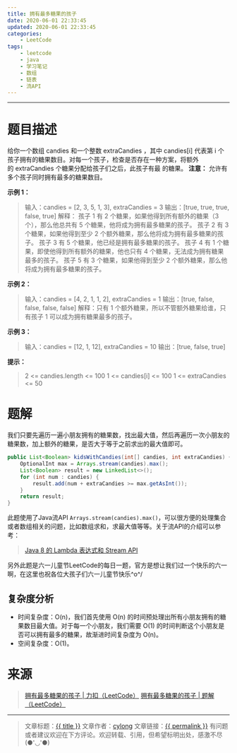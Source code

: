 ```yaml
---
title: 拥有最多糖果的孩子
date: 2020-06-01 22:33:45
updated: 2020-06-01 22:33:45
categories:
    - LeetCode
tags:
    - leetcode
    - java
    - 学习笔记
    - 数组
    - 链表
    - 流API
---
```

---

# 题目描述

给你一个数组 candies 和一个整数 extraCandies ，其中 candies[i] 代表第 i 个孩子拥有的糖果数目。对每一个孩子，检查是否存在一种方案，将额外的 extraCandies 个糖果分配给孩子们之后，此孩子有最 的糖果。
**注意：** 允许有多个孩子同时拥有最多的糖果数目。

**示例 1：**
> 输入：candies = [2, 3, 5, 1, 3], extraCandies = 3
> 输出：[true, true, true, false, true]
> 解释：
> 孩子 1 有 2 个糖果，如果他得到所有额外的糖果（3个），那么他总共有 5 个糖果，他将成为拥有最多糖果的孩子。
> 孩子 2 有 3 个糖果，如果他得到至少 2 个额外糖果，那么他将成为拥有最多糖果的孩子。
> 孩子 3 有 5 个糖果，他已经是拥有最多糖果的孩子。
> 孩子 4 有 1 个糖果，即使他得到所有额外的糖果，他也只有 4 个糖果，无法成为拥有糖果最多的孩子。
> 孩子 5 有 3 个糖果，如果他得到至少 2 个额外糖果，那么他将成为拥有最多糖果的孩子。

**示例 2：**
> 输入：candies = [4, 2, 1, 1, 2], extraCandies = 1
> 输出：[true, false, false, false, false]
> 解释：只有 1 个额外糖果，所以不管额外糖果给谁，只有孩子 1 可以成为拥有糖果最多的孩子。

**示例 3：**
> 输入：candies = [12, 1, 12], extraCandies = 10
> 输出：[true, false, true]

**提示：**
> 2 <= candies.length <= 100
> 1 <= candies[i] <= 100
> 1 <= extraCandies <= 50

<!-- more -->

# 题解

我们只要先遍历一遍小朋友拥有的糖果数，找出最大值，然后再遍历一次小朋友的糖果数，加上额外的糖果，是否大于等于之前求出的最大值即可。

```java
public List<Boolean> kidsWithCandies(int[] candies, int extraCandies) {
    OptionalInt max = Arrays.stream(candies).max();
    List<Boolean> result = new LinkedList<>();
    for (int num : candies) {
        result.add(num + extraCandies >= max.getAsInt());
    }
    return result;
}
```

此题使用了Java流API `Arrays.stream(candies).max()`，可以很方便的处理集合或者数组相关的问题，比如数组求和，求最大值等等。关于流API的介绍可以参考：
> [Java 8 的 Lambda 表达式和 Stream API][3]

另外此题是六一儿童节LeetCode的每日一题，官方是想让我们过一个快乐的六一啊，在这里也祝各位大孩子们六一儿童节快乐\^o^/

## 复杂度分析

* 时间复杂度：O(n)，我们首先使用 O(n) 的时间预处理出所有小朋友拥有的糖果数目最大值。对于每一个小朋友，我们需要 O(1) 的时间判断这个小朋友是否可以拥有最多的糖果，故渐进时间复杂度为 O(n)。
* 空间复杂度：Ο(1)。

# 来源
> [拥有最多糖果的孩子 | 力扣（LeetCode）][1]
> [拥有最多糖果的孩子 | 题解（LeetCode）][2]

---

> 文章标题：<a href='{{ permalink }}' title='{{ title }}' >{{ title }}</a>
> 文章作者：[cylong](http://www.cylong.com/about/ "cylong")
> 文章链接：<a href='{{ permalink }}' title='{{ title }}' >{{ permalink }}</a>
> 有问题或者建议欢迎在下方评论。欢迎转载、引用，但希望标明出处，感激不尽(●'◡'●)

[1]: https://leetcode-cn.com/problems/kids-with-the-greatest-number-of-candies/ "拥有最多糖果的孩子 | 力扣（LeetCode）"
[2]: https://leetcode-cn.com/problems/kids-with-the-greatest-number-of-candies/solution/yong-you-zui-duo-tang-guo-de-hai-zi-by-leetcode-so/ "拥有最多糖果的孩子 | 题解（LeetCode）"
[3]: /blog/2019/03/18/lambda/ "Java 8 的 Lambda 表达式和 Stream API"

